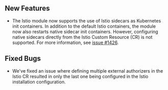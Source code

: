 ## New Features

- The Istio module now supports the use of Istio sidecars as Kubernetes init containers. In addition to the default Istio containers, the module now also restarts native sidecar init containers. However, configuring native sidecars directly from the Istio Custom Resource (CR) is not supported. For more information, see [issue #1426](https://github.com/kyma-project/istio/issues/1426).

## Fixed Bugs

- We've fixed an issue where defining multiple external authorizers in the Istio CR resulted in only the last one being configured in the Istio installation configuration.
